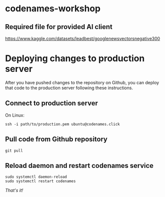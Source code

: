 # codenames-workshop
## Required file for provided AI client
https://www.kaggle.com/datasets/leadbest/googlenewsvectorsnegative300

# Deploying changes to production server
After you have pushed changes to the repository on Github, you can deploy that code to the production server following these instructions.
## Connect to production server
On Linux:

`ssh -i path/to/production.pem ubuntu@codenames.click`
## Pull code from Github repository
`git pull`
## Reload daemon and restart codenames service
```
sudo systemctl daemon-reload
sudo systemctl restart codenames
```

*That's it!*
